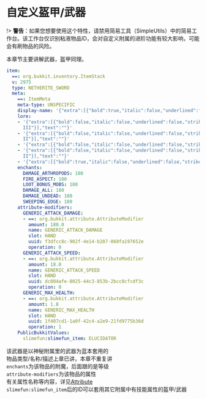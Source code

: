 # 自定义盔甲/武器

!> **警告**：如果您想要使用这个特性，请禁用简易工具（SimpleUtils）中的简易工作台。该工作台仅识别粘液物品ID，会对自定义附属的进阶功能有较大影响，可能会有刷物品的风险。

本章节主要讲解武器，盔甲同理。

```yaml
item:
  ==: org.bukkit.inventory.ItemStack
  v: 2975
  type: NETHERITE_SWORD
  meta:
    ==: ItemMeta
    meta-type: UNSPECIFIC
    display-name: '{"extra":[{"bold":true,"italic":false,"underlined":false,"strikethrough":false,"obfuscated":false,"color":"#FDA8","text":"示例武器"}],"text":""}'
    lore:
    - '{"extra":[{"bold":false,"italic":false,"underlined":false,"strikethrough":false,"obfuscated":false,"color":"gray","text":"伤害
      III"}],"text":""}'
    - '{"extra":[{"bold":false,"italic":false,"underlined":false,"strikethrough":false,"obfuscated":false,"color":"gray","text":"生命偷取
      II"}],"text":""}'
    - '{"extra":[{"bold":false,"italic":false,"underlined":false,"strikethrough":false,"obfuscated":false,"color":"gray","text":"过量治疗"}],"text":""}'
    - '{"extra":[{"bold":false,"italic":false,"underlined":false,"strikethrough":false,"obfuscated":false,"color":"gray","text":"神圣重击
      II"}],"text":""}'
    - '{"extra":[{"bold":true,"italic":false,"underlined":false,"strikethrough":false,"obfuscated":false,"color":"#E0F2","text":"神秘的力量"}],"text":""}'
    enchants:
      DAMAGE_ARTHROPODS: 180
      FIRE_ASPECT: 180
      LOOT_BONUS_MOBS: 180
      DAMAGE_ALL: 180
      DAMAGE_UNDEAD: 180
      SWEEPING_EDGE: 180
    attribute-modifiers:
      GENERIC_ATTACK_DAMAGE:
      - ==: org.bukkit.attribute.AttributeModifier
        amount: 180.0
        name: GENERIC_ATTACK_DAMAGE
        slot: HAND
        uuid: f3dfcc8c-902f-4e14-b287-060fa197652e
        operation: 0
      GENERIC_ATTACK_SPEED:
      - ==: org.bukkit.attribute.AttributeModifier
        amount: 18.0
        name: GENERIC_ATTACK_SPEED
        slot: HAND
        uuid: dc004afe-8025-44c3-853b-2bcc8cfcdf3c
        operation: 0
      GENERIC_MAX_HEALTH:
      - ==: org.bukkit.attribute.AttributeModifier
        amount: 1.8
        name: GENERIC_MAX_HEALTH
        slot: HAND
        uuid: 1f407cd1-1a0f-42c4-a2e9-21fd9775b36d
        operation: 1
    PublicBukkitValues:
      slimefun:slimefun_item: ELUCIDATOR
```

该武器是以神秘附属里的武器为蓝本套用的  
物品类型/名称/描述上章已讲，本章不重复讲  
`enchants`为该物品的附魔，后面跟的是等级  
`attribute-modifiers`为该物品的属性  
有关属性名称等内容，详见[Attribute](https://hub.spigotmc.org/javadocs/spigot/org/bukkit/attribute/package-summary.html)  
`slimefun:slimefun_item`后的ID可以套用其它附属中有技能属性的盔甲/武器
